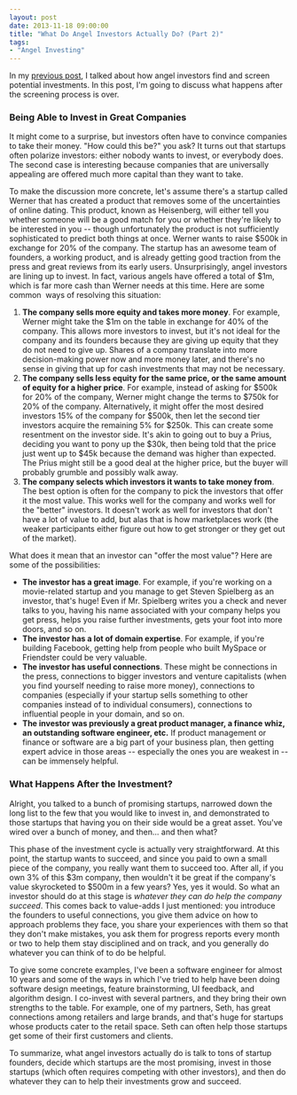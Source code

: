 ```yaml
---
layout: post
date: 2013-11-18 09:00:00
title: "What Do Angel Investors Actually Do? (Part 2)"
tags:
- "Angel Investing"
---
```


In my <a href="{{site.url}}what-do-angel-investors-actually-do-part-1" target="_blank">previous post</a>, I talked about how angel investors find and screen potential investments. In this post, I'm going to discuss what happens after the screening process is over.

### Being Able to Invest in Great Companies

It might come to a surprise, but investors often have to convince companies to take their money. "How could this be?" you ask? It turns out that startups often polarize investors: either nobody wants to invest, or everybody does. The second case is interesting because companies that are universally appealing are offered much more capital than they want to take.

To make the discussion more concrete, let's assume there's a startup called Werner that has created a product that removes some of the uncertainties of online dating. This product, known as Heisenberg, will either tell you whether someone will be a good match for you or whether they're likely to be interested in you -- though unfortunately the product is not sufficiently sophisticated to predict both things at once. Werner wants to raise $500k in exchange for 20% of the company. The startup has an awesome team of founders, a working product, and is already getting good traction from the press and great reviews from its early users. Unsurprisingly, angel investors are lining up to invest. In fact, various angels have offered a total of $1m, which is far more cash than Werner needs at this time. Here are some common  ways of resolving this situation:

1. **The company sells more equity and takes more money**. For example, Werner might take the $1m on the table in exchange for 40% of the company. This allows more investors to invest, but it's not ideal for the company and its founders because they are giving up equity that they do not need to give up. Shares of a company translate into more decision-making power now and more money later, and there's no sense in giving that up for cash investments that may not be necessary.
2. **The company sells less equity for the same price, or the same amount of equity for a higher price**. For example, instead of asking for $500k for 20% of the company, Werner might change the terms to $750k for 20% of the company. Alternatively, it might offer the most desired investors 15% of the company for $500k, then let the second tier investors acquire the remaining 5% for $250k. This can create some resentment on the investor side. It's akin to going out to buy a Prius, deciding you want to pony up the $30k, then being told that the price just went up to $45k because the demand was higher than expected. The Prius might still be a good deal at the higher price, but the buyer will probably grumble and possibly walk away.
3. **The company selects which investors it wants to take money from**. The best option is often for the company to pick the investors that offer it the most value. This works well for the company and works well for the "better" investors. It doesn't work as well for investors that don't have a lot of value to add, but alas that is how marketplaces work (the weaker participants either figure out how to get stronger or they get out of the market).

What does it mean that an investor can "offer the most value"? Here are some of the possibilities:

- **The investor has a great image**. For example, if you're working on a movie-related startup and you manage to get Steven Spielberg as an investor, that's huge! Even if Mr. Spielberg writes you a check and never talks to you, having his name associated with your company helps you get press, helps you raise further investments, gets your foot into more doors, and so on.
- **The investor has a lot of domain expertise**. For example, if you're building Facebook, getting help from people who built MySpace or Friendster could be very valuable.
- **The investor has useful connections**. These might be connections in the press, connections to bigger investors and venture capitalists (when you find yourself needing to raise more money), connections to companies (especially if your startup sells something to other companies instead of to individual consumers), connections to influential people in your domain, and so on.
- **The investor was previously a great product manager, a finance whiz, an outstanding software engineer, etc.** If product management or finance or software are a big part of your business plan, then getting expert advice in those areas -- especially the ones you are weakest in -- can be immensely helpful.

### What Happens After the Investment?

Alright, you talked to a bunch of promising startups, narrowed down the long list to the few that you would like to invest in, and demonstrated to those startups that having you on their side would be a great asset. You've wired over a bunch of money, and then... and then what?

This phase of the investment cycle is actually very straightforward. At this point, the startup wants to succeed, and since you paid to own a small piece of the company, you really want them to succeed too. After all, if you own 3% of this $3m company, then wouldn't it be great if the company's value skyrocketed to $500m in a few years? Yes, yes it would. So what an investor should do at this stage is _whatever they can do help the company succeed_. This comes back to value-adds I just mentioned: you introduce the founders to useful connections, you give them advice on how to approach problems they face, you share your experiences with them so that they don't make mistakes, you ask them for progress reports every month or two to help them stay disciplined and on track, and you generally do whatever you can think of to do be helpful.

To give some concrete examples, I've been a software engineer for almost 10 years and some of the ways in which I've tried to help have been doing software design meetings, feature brainstorming, UI feedback, and algorithm design. I co-invest with several partners, and they bring their own strengths to the table. For example, one of my partners, Seth, has great connections among retailers and large brands, and that's huge for startups whose products cater to the retail space. Seth can often help those startups get some of their first customers and clients.

To summarize, what angel investors actually do is talk to tons of startup founders, decide which startups are the most promising, invest in those startups (which often requires competing with other investors), and then do whatever they can to help their investments grow and succeed.